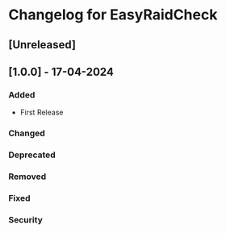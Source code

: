 # Changelog for EasyRaidCheck
## [Unreleased]

## [1.0.0] - 17-04-2024

### Added

- First Release

### Changed


### Deprecated


### Removed


### Fixed


### Security

